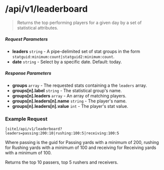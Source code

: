 # /api/v1/leaderboard
> Returns the top performing players for a given day by a set of statistical attributes.

##### Request Parameters
- **leaders** ``` string ``` - A pipe-delimited set of stat groups in the form ```statguid:minimum:count|statguid2:minimum:count```.
- **date** ``` string ``` - Select by a specific date. Default: today.


##### Response Parameters
- **groups** ``` array ``` - The requested stats containing a the ```leaders``` array.
- **groups[n].label** ```string``` - The statistical group's name.
- **groups[n].leaders** ``` array ``` - An array of matching players.
- **groups[n].leaders[n].name** ``` string ``` - The player's name.
- **groups[n].leaders[n].value** ``` int ``` - The player's stat value.


### Example Request
```[site]/api/v1/leaderboard?leaders=passing:200:10|rushing:100:5|receiving:100:5```

Where passing is the guid for Passing yards with a minimum of 200, rushing for Rushing yards with a minimum of 100 and receiving for Receiving yards with a minimum of 100.

Returns the top 10 passers, top 5 rushers and receivers.